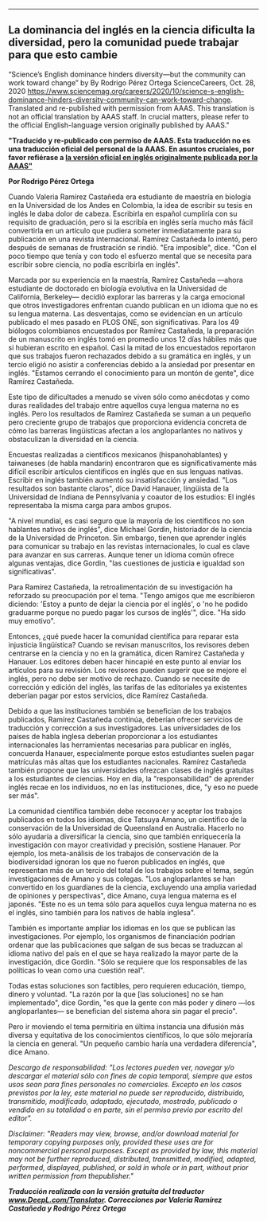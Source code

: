 
---
La dominancia del inglés en la ciencia dificulta la diversidad, pero la comunidad puede trabajar para que esto cambie
---

“Science’s English dominance hinders diversity—but the community can work toward change” by By Rodrigo Pérez Ortega ScienceCareers, Oct. 28, 2020 https://www.sciencemag.org/careers/2020/10/science-s-english-dominance-hinders-diversity-community-can-work-toward-change. Translated and re-published with permission from AAAS.  This translation is not an official translation by AAAS staff. In crucial matters, please refer to the official English-language version originally published by AAAS." 

**"Traducido y re-publicado con permiso de AAAS.  Esta traducción no es una traducción oficial del personal de la AAAS. En asuntos cruciales, por favor refiérase a [la versión oficial en inglés originalmente publicada por la AAAS"](https://www.sciencemag.org/careers/2020/10/science-s-english-dominance-hinders-diversity-community-can-work-toward-change)**


**Por Rodrigo Pérez Ortega**


Cuando Valeria Ramírez Castañeda era estudiante de maestría en biología en la Universidad de los Andes en Colombia, la idea de escribir su tesis en inglés le daba dolor de cabeza. Escribirla en español cumpliría con su requisito de graduación, pero si la escribía en inglés sería mucho más fácil convertirla en un artículo que pudiera someter inmediatamente para su publicación en una revista internacional. Ramírez Castañeda lo intentó, pero después de semanas de frustración se rindió. "Era imposible", dice. "Con el poco tiempo que tenía y con todo el esfuerzo mental que se necesita para escribir sobre ciencia, no podía escribirla en inglés".

Marcada por su experiencia en la maestría, Ramírez Castañeda —ahora estudiante de doctorado en biología evolutiva en la Universidad de California, Berkeley— decidió explorar las barreras y la carga emocional que otros investigadores enfrentan cuando publican en un idioma que no es su lengua materna. Las desventajas, como se evidencían en un artículo publicado el mes pasado en PLOS ONE, son significativas. Para los 49 biólogos colombianos encuestados por Ramírez Castañeda, la preparación de un manuscrito en inglés tomó en promedio unos 12 días hábiles más que si hubieran escrito en español. Casi la mitad de los encuestados reportaron que sus trabajos fueron rechazados debido a su gramática en inglés, y un tercio eligió no asistir a conferencias debido a la ansiedad por presentar en inglés. "Estamos cerrando el conocimiento para un montón de gente", dice Ramírez Castañeda.

Este tipo de dificultades a menudo se viven sólo como anécdotas y como duras realidades del trabajo entre aquellos cuya lengua materna no es inglés. Pero los resultados de Ramírez Castañeda se suman a un pequeño pero creciente grupo de trabajos que proporciona evidencia concreta de cómo las barreras lingüísticas afectan a los angloparlantes no nativos y obstaculizan la diversidad en la ciencia.

Encuestas realizadas a científicos mexicanos (hispanohablantes) y taiwaneses (de habla mandarín) encontraron que es significativamente más difícil escribir artículos científicos en inglés que en sus lenguas nativas. Escribir en inglés también aumentó su insatisfacción y ansiedad. "Los resultados son bastante claros", dice David Hanauer, lingüista de la Universidad de Indiana de Pennsylvania y coautor de los estudios: El inglés representaba la misma carga para ambos grupos.

"A nivel mundial, es casi seguro que la mayoría de los científicos no son hablantes nativos de inglés", dice Michael Gordin, historiador de la ciencia de la Universidad de Princeton. Sin embargo, tienen que aprender inglés para comunicar su trabajo en las revistas internacionales, lo cual es clave para avanzar en sus carreras. Aunque tener un idioma común ofrece algunas ventajas, dice Gordin, "las cuestiones de justicia e igualdad son significativas".

Para Ramírez Castañeda, la retroalimentación de su investigación ha reforzado su preocupación por el tema. "Tengo amigos que me escribieron diciendo: 'Estoy a punto de dejar la ciencia por el inglés', o 'no he podido graduarme porque no puedo pagar los cursos de inglés'", dice. "Ha sido muy emotivo".

Entonces, ¿qué puede hacer la comunidad científica para reparar esta injusticia lingüística? Cuando se revisan manuscritos, los revisores deben centrarse en la ciencia y no en la gramática, dicen Ramírez Castañeda y Hanauer. Los editores deben hacer hincapié en este punto al enviar los artículos para su revisión. Los revisores pueden sugerir que se mejore el inglés, pero no debe ser motivo de rechazo. Cuando se necesite de corrección y edición del inglés, las tarifas de las editoriales ya existentes deberían pagar por estos servicios, dice Ramírez Castañeda.

Debido a que las instituciones también se benefician de los trabajos publicados, Ramírez Castañeda continúa, deberían ofrecer servicios de traducción y corrección a sus investigadores. Las universidades de los países de habla inglesa deberían proporcionar a los estudiantes internacionales las herramientas necesarias para publicar en inglés, concuerda Hanauer, especialmente porque estos estudiantes suelen pagar matrículas más altas que los estudiantes nacionales. Ramírez Castañeda también propone que las universidades ofrezcan clases de inglés gratuitas a los estudiantes de ciencias. Hoy en día, la "responsabilidad" de aprender inglés recae en los individuos, no en las instituciones, dice, "y eso no puede ser más".

La comunidad científica también debe reconocer y aceptar los trabajos publicados en todos los idiomas, dice Tatsuya Amano, un científico de la conservación de la Universidad de Queensland en Australia. Hacerlo no sólo ayudaría a diversificar la ciencia, sino que también enriquecería la investigación con mayor creatividad y precisión, sostiene Hanauer. Por ejemplo, los meta-análisis de los trabajos de conservación de la biodiversidad ignoran los que no fueron publicados en inglés, que representan más de un tercio del total de los trabajos sobre el tema, según investigaciones de Amano y sus colegas. "Los angloparlantes se han convertido en los guardianes de la ciencia, excluyendo una amplia variedad de opiniones y perspectivas", dice Amano, cuya lengua materna es el japonés. "Este no es un tema sólo para aquellos cuya lengua materna no es el inglés, sino también para los nativos de habla inglesa".

También es importante ampliar los idiomas en los que se publican las investigaciones. Por ejemplo, los organismos de financiación podrían ordenar que las publicaciones que salgan de sus becas se traduzcan al idioma nativo del país en el que se haya realizado la mayor parte de la investigación, dice Gordin. "Sólo se requiere que los responsables de las políticas lo vean como una cuestión real".

Todas estas soluciones son factibles, pero requieren educación, tiempo, dinero y voluntad. "La razón por la que [las soluciones] no se han implementado", dice Gordin, "es que la gente con más poder y dinero —los angloparlantes— se benefician del sistema ahora sin pagar el precio".

Pero ir moviendo el tema permitiría en última instancia una difusión más diversa y equitativa de los conocimientos científicos, lo que sólo mejoraría la ciencia en general. "Un pequeño cambio haría una verdadera diferencia", dice Amano.



_Descargo de responsabilidad: "Los lectores pueden ver, navegar y/o descargar el material sólo con fines de copia temporal, siempre que estos usos sean para fines personales no comerciales. Excepto en los casos previstos por la ley, este material no puede ser reproducido, distribuido, transmitido, modificado, adaptado, ejecutado, mostrado, publicado o vendido en su totalidad o en parte, sin el permiso previo por escrito del editor"._

_Disclaimer: "Readers may view, browse, and/or download material for temporary copying purposes only, provided these uses are for noncommercial personal purposes. Except as provided by law, this material may not be further reproduced, distributed, transmitted, modified, adapted, performed, displayed, published, or sold in whole or in part, without prior written permission from thepublisher."_


_**Traducción realizada con la versión gratuita del traductor www.DeepL.com/Translator. Correcciones por Valeria Ramírez Castañeda y Rodrigo Pérez Ortega**_


